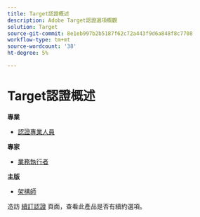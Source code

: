 ```yaml
---
title: Target認證概述
description: Adobe Target認證選項概觀
solution: Target
source-git-commit: 8e1eb997b2b5187f62c72a443f9d6a848f8c7708
workflow-type: tm+mt
source-wordcount: '38'
ht-degree: 5%

---
```


# Target認證概述

**專業**

* [認證專業人員](/help/certifications/at/at-p-business.md) <!--AD0-E408-->

**專家**

* [業務執行者](/help/certifications/at/at-e-business.md) <!--AD0-E406-->

**主版**

* [架構師](/help/certifications/at/at-m-architect.md) <!--AD0-E407-->

造訪 [續訂認證](/help/certifications/renew.md) 頁面，查看此產品是否有續約選項。

